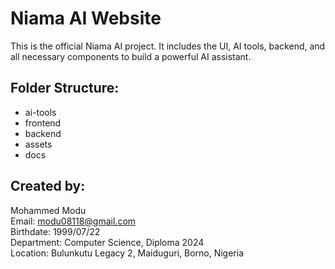 # Niama AI Website

This is the official Niama AI project. It includes the UI, AI tools, backend, and all necessary components to build a powerful AI assistant.

## Folder Structure:
- ai-tools
- frontend
- backend
- assets
- docs

## Created by:
Mohammed Modu  
Email: modu08118@gmail.com  
Birthdate: 1999/07/22  
Department: Computer Science, Diploma 2024  
Location: Bulunkutu Legacy 2, Maiduguri, Borno, Nigeria
